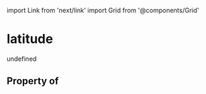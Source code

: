 import Link from 'next/link'
import Grid from '@components/Grid'

# latitude

undefined

## Property of



